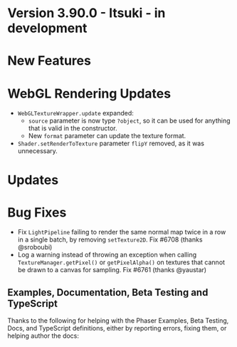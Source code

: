 # Version 3.90.0 - Itsuki - in development

# New Features

# WebGL Rendering Updates

* `WebGLTextureWrapper.update` expanded:
  * `source` parameter is now type `?object`, so it can be used for anything that is valid in the constructor.
  * New `format` parameter can update the texture format.
* `Shader.setRenderToTexture` parameter `flipY` removed, as it was unnecessary.

# Updates

# Bug Fixes

* Fix `LightPipeline` failing to render the same normal map twice in a row in a single batch, by removing `setTexture2D`. Fix #6708 (thanks @sroboubi)
* Log a warning instead of throwing an exception when calling `TextureManager.getPixel()` or `getPixelAlpha()` on textures that cannot be drawn to a canvas for sampling. Fix #6761 (thanks @yaustar)

## Examples, Documentation, Beta Testing and TypeScript

Thanks to the following for helping with the Phaser Examples, Beta Testing, Docs, and TypeScript definitions, either by reporting errors, fixing them, or helping author the docs:

